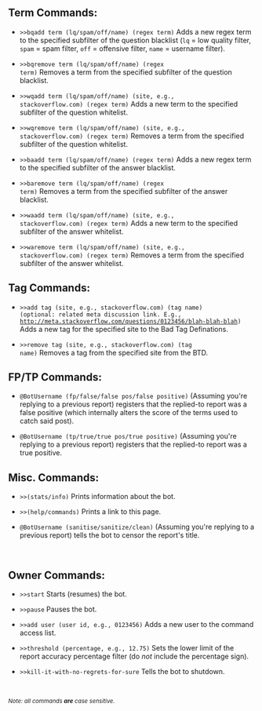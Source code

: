 <h2>Term Commands:</h2>

 - <code>>>bqadd term (lq/spam/off/name) (regex term)</code> Adds a new regex term to the specified subfilter of the question blacklist (<code>lq</code> = low quality filter, <code>spam</code> = spam filter, <code>off</code> = offensive filter, <code>name</code> = username filter). 

 - <code>>>bqremove term (lq/spam/off/name) (regex term)</code> Removes a term from the specified subfilter of the question blacklist.
 
 - <code>>>wqadd term (lq/spam/off/name) (site, e.g., stackoverflow.com) (regex term)</code> Adds a new term to the specified subfilter of the question whitelist.
 
 - <code>>>wqremove term (lq/spam/off/name) (site, e.g., stackoverflow.com) (regex term)</code> Removes a term from the specified subfilter of the question whitelist.

 - <code>>>baadd term (lq/spam/off/name) (regex term)</code> Adds a new regex term to the specified subfilter of the answer blacklist. 

 - <code>>>baremove term (lq/spam/off/name) (regex term)</code> Removes a term from the specified subfilter of the answer blacklist.
 
 - <code>>>waadd term (lq/spam/off/name) (site, e.g., stackoverflow.com) (regex term)</code> Adds a new term to the specified subfilter of the answer whitelist.
 
 - <code>>>waremove term (lq/spam/off/name) (site, e.g., stackoverflow.com) (regex term)</code> Removes a term from the specified subfilter of the answer whitelist.
 
<h2>Tag Commands:</h2>

 - <code>>>add tag (site, e.g., stackoverflow.com) (tag name) (optional: related meta discussion link. E.g., http://meta.stackoverflow.com/questions/0123456/blah-blah-blah)</code> Adds a new tag for the specified site to the Bad Tag Definations.
 
 - <code>>>remove tag (site, e.g., stackoverflow.com) (tag name)</code> Removes a tag from the specified site from the BTD.
 
<h2>FP/TP Commands:</h2>

 - <code>@BotUsername (fp/false/false pos/false positive)</code> (Assuming you're replying to a previous report) registers that the replied-to report was a false positive (which internally alters the score of the terms used to catch said post).
 
 - <code>@BotUsername (tp/true/true pos/true positive)</code> (Assuming you're replying to a previous report) registers that the replied-to report was a true positive.
 
<h2>Misc. Commands:</h2>

 - <code>>>(stats/info)</code> Prints information about the bot.
 
 - <code>>>(help/commands)</code> Prints a link to this page.
 
 - <code>@BotUsername (sanitise/sanitize/clean)</code> (Assuming you're replying to a previous report) tells the bot to censor the report's title.
 
<br>

<h2>Owner Commands:</h2>

 - <code>>>start</code> Starts (resumes) the bot.
 
 - <code>>>pause</code> Pauses the bot.
 
 - <code>>>add user (user id, e.g., 0123456)</code> Adds a new user to the command access list.

 - <code>>>threshold (percentage, e.g., 12.75)</code> Sets the lower limit of the report accuracy percentage filter (do <i>not</i> include the percentage sign).
 
 - <code>>>kill-it-with-no-regrets-for-sure</code> Tells the bot to shutdown.
 
<br>

 <sup><i>Note: all commands <b>are</b> case sensitive.</i></sup>
